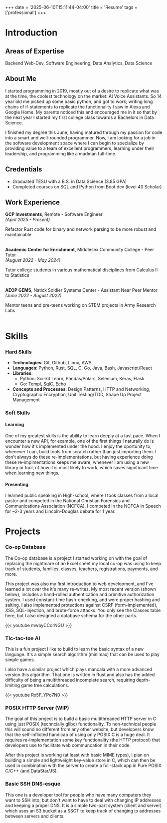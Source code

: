 +++
date = '2025-06-10T15:11:44-04:00'
title = 'Resume'
tags = ['professional']
+++

# Introduction

## Areas of Expertise

Backend Web-Dev,
Software Engineering,
Data Analytics,
Data Science

## About Me

I started programming in 2019, mostly out of a desire to replicate what was at the time, the coolest technology on the market: AI Voice Assistants. So 14 year old me picked up some basic python, and got to work; writing long chains of if-statements to replicate the functionality I saw in Alexa and Google Home. My parents noticed this and encouraged me in it so that by the next year I started my first college class towards a Bachelors in Data Science.

I finished my degree this June, having matured through my passion for code into a smart and well-rounded programmer. Now, I am looking for a job in the software development space where I can begin to specialize by providing value to a team of excellent programmers, learning under their leadership, and programming like a madman full-time.

## Credentials

- Graduated TESU with a B.S. in Data Science (3.85 GPA)
- Completed courses on SQL and Python from Boot.dev (level 40 Scholar)

## Work Experience

**GCP Investments**, Remote - Software Engineer<br>
*(April 2025 - Present)*

Refactor Rust code for binary and network parsing to be more robust and maintainable
<br>
<br>

**Academic Center for Enrichment**, Middlesex Community College - Peer Tutor <br>
*(August 2022 - May 2024)*

Tutor college students in various mathematical disciplines from Calculus II to Statistics
<br>
<br>

**AEOP GEMS**, Natick Soldier Systems Center - Assistant Near Peer Mentor<br>
*(June 2022 - August 2022)*

Mentor teens and pre-teens working on STEM projects in Army Research Labs
<br>
<br>

# Skills
### Hard Skills

- **Technologies**: Git, Github, Linux, AWS<br>
- **Languages**: Python, Rust, SQL, C, Go, Java, Bash, Javascript/React<br>
- **Libraries**:
    - Python: Sci-kit Learn, Pandas/Polars, Selenium, Keras, Flask<br>
    - Go: Templ, SqlC, Echo
- **Concepts and Processes**: Design Patterns, HTTP and Networking, Cryptographic Encryption, Unit Testing/TDD, Shape Up Project Management

### Soft Skills
#### Learning
One of my greatest skills is the ability to learn deeply at a fast pace. When I encounter a new API, for example, one of the first things I naturally do is wonder how it's implemented under the hood. I enjoy the oportunity to, whenever I can, build tools from scratch rather than just importing them. I don't always do these re-implementations, but having experience doing these re-implmentations keeps me aware, whenever I am using a new library or tool, of how it is most likely to work, which saves significant time when learning new things.

#### Presenting
I learned public speaking in High-school, where I took classes from a local pastor and competed in the National Christian Forensics and Communications Association (NCFCA). I competed in the NCFCA in Speech for ~2-3 years and Lincoln-Douglas debate for 1 year.

# Projects
### Co-op Database

The Co-op database is a project I started working on with the goal of replacing the nightmare of an Excel sheet my local co-op was using to keep track of students, families, classes, teachers, registrations, payments, and more.

This project was also my first introduction to web development, and I've learned a lot over the it's many re-writes. My most recent version (shown below), includes a hand-rolled authentication and primitive authorization system. I used constant-time hash-checking, and were proper hashing and salting. I also implemented protections against CSRF (form-implemented), XSS, SQL-injection, and brute-force attacks. You only see the Classes table here, but I also designed a database schema for the other parts.

{{< youtube mwbyCCorNGU >}}

### Tic-tac-toe AI
This is a fun project I like to build to learn the basic syntax of a new language. It's a simple search algorithm (minimax) that can be used to play simple games.

I also have a similar project which plays mancala with a more advanced version this algorithm. That one is written in Rust and also has the added difficulty of being a multithreaded incomplete search, requiring depth-limiting game tree calculations.

{{< youtube Rx5F_YPo7N0 >}}

### POSIX HTTP Server (WIP)
The goal of this project is to build a basic multithreaded HTTP server in C using just POSIX (techncially glibc) functionality. To non-technical people this will sound no different from any other website, but developers know that the self-inflicted handicap of using only POSIX C is a huge deal. It requires re-implementation some key functionality (the HTTP protocol) that developers use to facilitate web communcation in their code.

After this project is working (at least with basic MIME types), I plan on building a simple and lightweight key-value store in C, which can then be used in combination with the server to create a full-stack app in Pure POSIX C/C++ (and DataStar/JS).

### Basic SSH DNS-esque
This one is a developer tool for people who have many computers they want to SSH into, but don't want to have to deal with changing IP addresses and keeping a proper DNS. It is a simple two-part system (client and server) which uses an S3 bucket as a SSOT to keep track of changing ip addresses between servers and clients.

